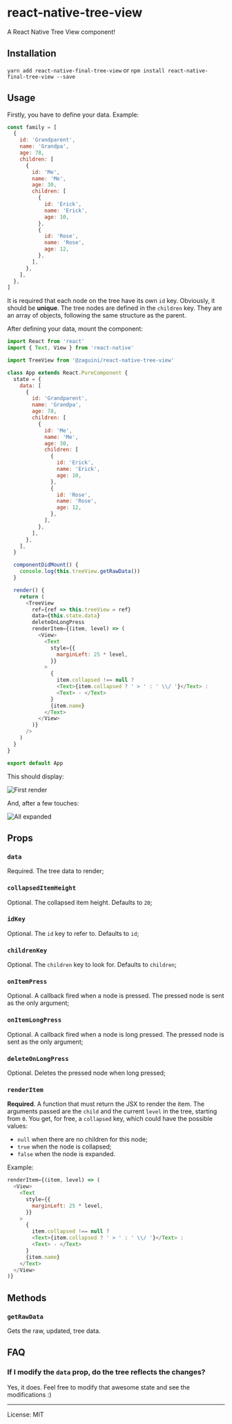 # react-native-tree-view
A React Native Tree View component!

## Installation
`yarn add react-native-final-tree-view`
or
`npm install react-native-final-tree-view --save`

## Usage
Firstly, you have to define your data. Example:
```js
const family = [
  {
    id: 'Grandparent',
    name: 'Grandpa',
    age: 78,
    children: [
      {
        id: 'Me',
        name: 'Me',
        age: 30,
        children: [
          {
            id: 'Erick',
            name: 'Erick',
            age: 10,
          },
          {
            id: 'Rose',
            name: 'Rose',
            age: 12,
          },
        ],
      },
    ],
  },
]
```

It is required that each node on the tree have its own `id` key. Obviously, it should be **unique**.
The tree nodes are defined in the `children` key. They are an array of objects, following the same structure as the parent.

After defining your data, mount the component:
```js
import React from 'react'
import { Text, View } from 'react-native'

import TreeView from '@zaguini/react-native-tree-view'

class App extends React.PureComponent {
  state = {
    data: [
      {
        id: 'Grandparent',
        name: 'Grandpa',
        age: 78,
        children: [
          {
            id: 'Me',
            name: 'Me',
            age: 30,
            children: [
              {
                id: 'Erick',
                name: 'Erick',
                age: 10,
              },
              {
                id: 'Rose',
                name: 'Rose',
                age: 12,
              },
            ],
          },
        ],
      },
    ],
  }

  componentDidMount() {
    console.log(this.treeView.getRawData())
  }

  render() {
    return (
      <TreeView
        ref={ref => this.treeView = ref}
        data={this.state.data}
        deleteOnLongPress
        renderItem={(item, level) => (
          <View>
            <Text
              style={{
                marginLeft: 25 * level,
              }}
            >
              {
                item.collapsed !== null ?
                <Text>{item.collapsed ? ' > ' : ' \\/ '}</Text> :
                <Text> - </Text>
              }
              {item.name}
            </Text>
          </View>
        )}
      />
    )
  }
}

export default App
```

This should display:

![First render](https://i.imgur.com/LWDr9Ba.png)

And, after a few touches:

![All expanded](https://i.imgur.com/lEWGnIW.png)

## Props

### `data`
Required. The tree data to render;

### `collapsedItemHeight`
Optional. The collapsed item height. Defaults to `20`;

### `idKey`
Optional. The `id` key to refer to. Defaults to `id`;

### `childrenKey`
Optional. The `children` key to look for. Defaults to `children`;

### `onItemPress`
Optional. A callback fired when a node is pressed. The pressed node is sent as the only argument;

### `onItemLongPress`
Optional. A callback fired when a node is long pressed. The pressed node is sent as the only argument;

### `deleteOnLongPress`
Optional. Deletes the pressed node when long pressed;

### `renderItem`
**Required**. A function that must return the JSX to render the item. The arguments passed are the `child` and
the current `level` in the tree, starting from `0`.
You get, for free, a `collapsed` key, which could have the possible values:
- `null` when there are no children for this node;
- `true` when the node is collapsed;
- `false` when the node is expanded.

Example:

```js
renderItem={(item, level) => (
  <View>
    <Text
      style={{
        marginLeft: 25 * level,
      }}
    >
      {
        item.collapsed !== null ?
        <Text>{item.collapsed ? ' > ' : ' \\/ '}</Text> :
        <Text> - </Text>
      }
      {item.name}
    </Text>
  </View>
)}
```

## Methods

### `getRawData`
Gets the raw, updated, tree data.

## FAQ

### If I modify the `data` prop, do the tree reflects the changes?

Yes, it does. Feel free to modify that awesome state and see the modifications :)

------

License: MIT
